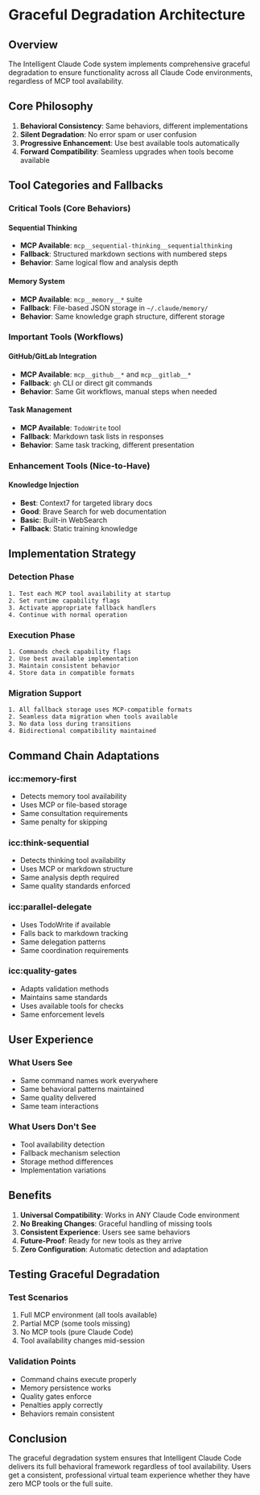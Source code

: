 # Graceful Degradation Architecture

## Overview

The Intelligent Claude Code system implements comprehensive graceful degradation to ensure functionality across all Claude Code environments, regardless of MCP tool availability.

## Core Philosophy

1. **Behavioral Consistency**: Same behaviors, different implementations
2. **Silent Degradation**: No error spam or user confusion
3. **Progressive Enhancement**: Use best available tools automatically
4. **Forward Compatibility**: Seamless upgrades when tools become available

## Tool Categories and Fallbacks

### Critical Tools (Core Behaviors)

#### Sequential Thinking
- **MCP Available**: `mcp__sequential-thinking__sequentialthinking`
- **Fallback**: Structured markdown sections with numbered steps
- **Behavior**: Same logical flow and analysis depth

#### Memory System
- **MCP Available**: `mcp__memory__*` suite
- **Fallback**: File-based JSON storage in `~/.claude/memory/`
- **Behavior**: Same knowledge graph structure, different storage

### Important Tools (Workflows)

#### GitHub/GitLab Integration
- **MCP Available**: `mcp__github__*` and `mcp__gitlab__*`
- **Fallback**: `gh` CLI or direct git commands
- **Behavior**: Same Git workflows, manual steps when needed

#### Task Management
- **MCP Available**: `TodoWrite` tool
- **Fallback**: Markdown task lists in responses
- **Behavior**: Same task tracking, different presentation

### Enhancement Tools (Nice-to-Have)

#### Knowledge Injection
- **Best**: Context7 for targeted library docs
- **Good**: Brave Search for web documentation
- **Basic**: Built-in WebSearch
- **Fallback**: Static training knowledge

## Implementation Strategy

### Detection Phase
```
1. Test each MCP tool availability at startup
2. Set runtime capability flags
3. Activate appropriate fallback handlers
4. Continue with normal operation
```

### Execution Phase
```
1. Commands check capability flags
2. Use best available implementation
3. Maintain consistent behavior
4. Store data in compatible formats
```

### Migration Support
```
1. All fallback storage uses MCP-compatible formats
2. Seamless data migration when tools available
3. No data loss during transitions
4. Bidirectional compatibility maintained
```

## Command Chain Adaptations

### icc:memory-first
- Detects memory tool availability
- Uses MCP or file-based storage
- Same consultation requirements
- Same penalty for skipping

### icc:think-sequential
- Detects thinking tool availability
- Uses MCP or markdown structure
- Same analysis depth required
- Same quality standards enforced

### icc:parallel-delegate
- Uses TodoWrite if available
- Falls back to markdown tracking
- Same delegation patterns
- Same coordination requirements

### icc:quality-gates
- Adapts validation methods
- Maintains same standards
- Uses available tools for checks
- Same enforcement levels

## User Experience

### What Users See
- Same command names work everywhere
- Same behavioral patterns maintained
- Same quality delivered
- Same team interactions

### What Users Don't See
- Tool availability detection
- Fallback mechanism selection
- Storage method differences
- Implementation variations

## Benefits

1. **Universal Compatibility**: Works in ANY Claude Code environment
2. **No Breaking Changes**: Graceful handling of missing tools
3. **Consistent Experience**: Users see same behaviors
4. **Future-Proof**: Ready for new tools as they arrive
5. **Zero Configuration**: Automatic detection and adaptation

## Testing Graceful Degradation

### Test Scenarios
1. Full MCP environment (all tools available)
2. Partial MCP (some tools missing)
3. No MCP tools (pure Claude Code)
4. Tool availability changes mid-session

### Validation Points
- Command chains execute properly
- Memory persistence works
- Quality gates enforce
- Penalties apply correctly
- Behaviors remain consistent

## Conclusion

The graceful degradation system ensures that Intelligent Claude Code delivers its full behavioral framework regardless of tool availability. Users get a consistent, professional virtual team experience whether they have zero MCP tools or the full suite.